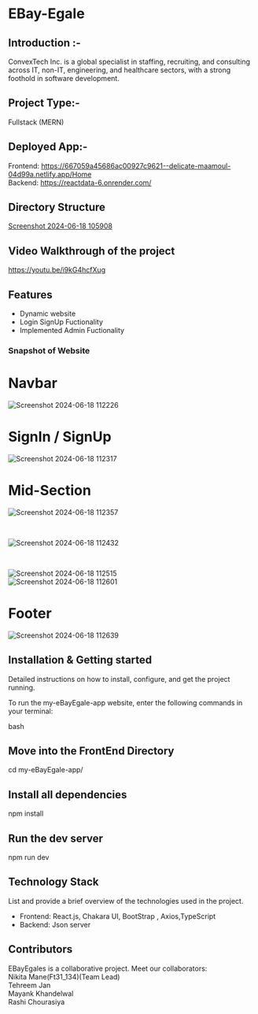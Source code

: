# EBay-Egale

## Introduction :-
ConvexTech Inc. is a global specialist in staffing, recruiting, and consulting across IT, non-IT, engineering, and healthcare sectors, with a strong foothold in software development. 

## Project Type:-
Fullstack (MERN)

## Deployed App:-
Frontend: https://667059a45686ac00927c9621--delicate-maamoul-04d99a.netlify.app/Home    </br>
Backend:  https://reactdata-6.onrender.com/

## Directory Structure

[Screenshot 2024-06-18 105908](https://github.com/NikitaMane12/eBay-Egale/assets/157610370/cdd0ed1e-c092-4112-92c3-562a74a69879)

## Video Walkthrough of the project
https://youtu.be/i9kG4hcfXug


## Features
- Dynamic website
- Login SignUp Fuctionality
- Implemented Admin Fuctionality




### Snapshot of Website

# Navbar
![Screenshot 2024-06-18 112226](https://github.com/NikitaMane12/eBay-Egale/assets/157610370/8efa37f8-1e41-44c1-8f98-b8d186ec320a)



# SignIn / SignUp
![Screenshot 2024-06-18 112317](https://github.com/NikitaMane12/eBay-Egale/assets/157610370/f6b8532d-132f-460c-b733-bc995216ea72)




# Mid-Section 
![Screenshot 2024-06-18 112357](https://github.com/NikitaMane12/eBay-Egale/assets/157610370/3a629892-0a62-4b31-bc8c-fcf492603470)


<br/>

![Screenshot 2024-06-18 112432](https://github.com/NikitaMane12/eBay-Egale/assets/157610370/cc7573fe-8444-4135-a12c-6e72386ff47b)


<br/>

![Screenshot 2024-06-18 112515](https://github.com/NikitaMane12/eBay-Egale/assets/157610370/a1165490-ba9e-477d-b914-3d2e8d348c5c)
<br/>
![Screenshot 2024-06-18 112601](https://github.com/NikitaMane12/eBay-Egale/assets/157610370/5643932c-e30c-46c8-8d54-cc2d92fefb47)



# Footer
![Screenshot 2024-06-18 112639](https://github.com/NikitaMane12/eBay-Egale/assets/157610370/ebaba683-b2b9-4812-9886-62be689a5590)



## Installation & Getting started
Detailed instructions on how to install, configure, and get the project running.

To run the my-eBayEgale-app website, enter the following commands in your terminal:

bash

## Move into the FrontEnd Directory
cd my-eBayEgale-app/

## Install all dependencies
npm install

## Run the dev server
npm run dev

## Technology Stack

List and provide a brief overview of the technologies used in the project.

- Frontend: React.js, Chakara UI, BootStrap , Axios,TypeScript
- Backend: Json server


## Contributors
 EBayEgales  is a collaborative project. Meet our collaborators:<br/>
Nikita Mane(Ft31_134)(Team Lead)
<br>
Tehreem Jan
<br>
Mayank Khandelwal
<br/>
Rashi Chourasiya
